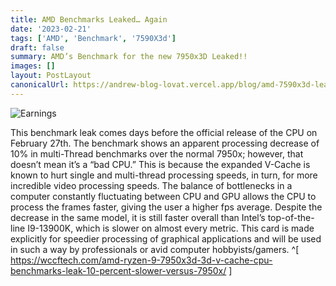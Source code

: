```yaml
---
title: AMD Benchmarks Leaked… Again
date: '2023-02-21'
tags: ['AMD', 'Benchmark', '7590X3d']
draft: false
summary: AMD’s Benchmark for the new 7950x3D Leaked!!
images: []
layout: PostLayout
canonicalUrl: https://andrew-blog-lovat.vercel.app/blog/amd-7590x3d-leak
---
```


![Earnings](/static/images/amdbenchmark.webp)

This benchmark leak comes days before the official release of the CPU on February 27th. The benchmark shows an apparent processing decrease of 10% in multi-Thread benchmarks over the normal 7950x; however, that doesn’t mean it’s a “bad CPU.” This is because the expanded V-Cache is known to hurt single and multi-thread processing speeds, in turn, for more incredible video processing speeds. The balance of bottlenecks in a computer constantly fluctuating between CPU and GPU allows the CPU to process the frames faster, giving the user a higher fps average. Despite the decrease in the same model, it is still faster overall than Intel’s top-of-the-line I9-13900K, which is slower on almost every metric. This card is made explicitly for speedier processing of graphical applications and will be used in such a way by professionals or avid computer hobbyists/gamers. ^[ https://wccftech.com/amd-ryzen-9-7950x3d-3d-v-cache-cpu-benchmarks-leak-10-percent-slower-versus-7950x/ ]
